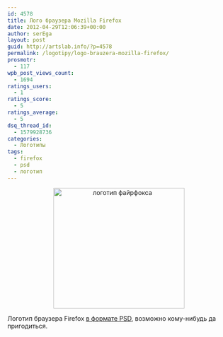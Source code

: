 ```yaml
---
id: 4578
title: Лого браузера Mozilla Firefox
date: 2012-04-29T12:06:39+00:00
author: serEga
layout: post
guid: http://artslab.info/?p=4578
permalink: /logotipy/logo-brauzera-mozilla-firefox/
prosmotr:
  - 117
wpb_post_views_count:
  - 1694
ratings_users:
  - 1
ratings_score:
  - 5
ratings_average:
  - 5
dsq_thread_id:
  - 1579928736
categories:
  - Логотипы
tags:
  - firefox
  - psd
  - логотип
---
```

<center>
  <a href="http://googledrive.com/host/0B9lHVSSSdxdxd0hjdUdmRzY3Tjg/firefox_logo1.jpg"><img src="http://googledrive.com/host/0B9lHVSSSdxdxd0hjdUdmRzY3Tjg/firefox_logo1.jpg" alt="логотип файрфокса" title="firefox_logo" width="296" height="273" class="aligncenter size-full wp-image-4579" /></a>
</center>

Логотип браузера Firefox [в формате PSD](http://mizie2009.deviantart.com/art/High-quality-Firefox-PSD-file-213917085), возможно кому-нибудь да пригодиться.